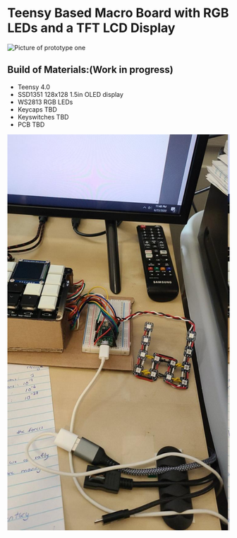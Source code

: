 # Teensy Based Macro Board with RGB LEDs and a TFT LCD Display

![Picture of prototype one](https://i.imgur.com/i7lPQQB.jpg)

## Build of Materials:(Work in progress) 
- Teensy 4.0
- SSD1351 128x128 1.5in OLED display
- WS2813 RGB LEDs
- Keycaps TBD
- Keyswitches TBD
- PCB TBD

![Picture of prototype zero](/photos/proto0.jpg)
